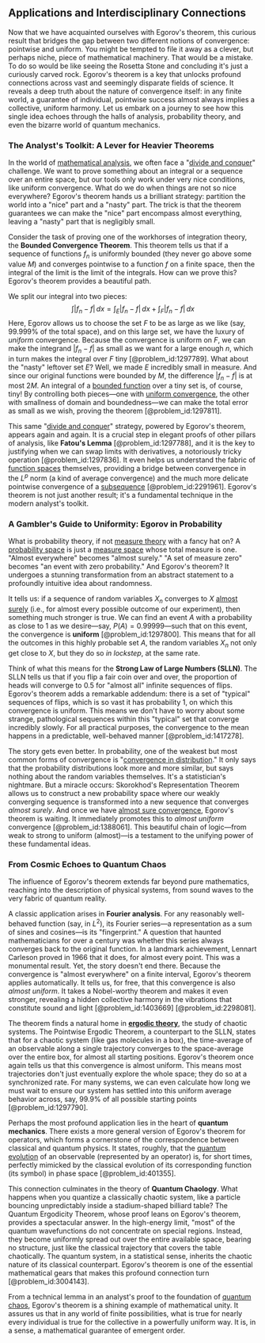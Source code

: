 ## Applications and Interdisciplinary Connections

Now that we have acquainted ourselves with Egorov's theorem, this curious result that bridges the gap between two different notions of convergence: pointwise and uniform. You might be tempted to file it away as a clever, but perhaps niche, piece of mathematical machinery. That would be a mistake. To do so would be like seeing the Rosetta Stone and concluding it's just a curiously carved rock. Egorov's theorem is a key that unlocks profound connections across vast and seemingly disparate fields of science. It reveals a deep truth about the nature of convergence itself: in any finite world, a guarantee of individual, pointwise success almost always implies a collective, uniform harmony. Let us embark on a journey to see how this single idea echoes through the halls of analysis, probability theory, and even the bizarre world of quantum mechanics.

### The Analyst's Toolkit: A Lever for Heavier Theorems

In the world of [mathematical analysis](@article_id:139170), we often face a "[divide and conquer](@article_id:139060)" challenge. We want to prove something about an integral or a sequence over an entire space, but our tools only work under very nice conditions, like uniform convergence. What do we do when things are not so nice everywhere? Egorov's theorem hands us a brilliant strategy: partition the world into a "nice" part and a "nasty" part. The trick is that the theorem guarantees we can make the "nice" part encompass almost everything, leaving a "nasty" part that is negligibly small.

Consider the task of proving one of the workhorses of integration theory, the **Bounded Convergence Theorem**. This theorem tells us that if a sequence of functions $f_n$ is uniformly bounded (they never go above some value $M$) and converges pointwise to a function $f$ on a finite space, then the integral of the limit is the limit of the integrals. How can we prove this? Egorov's theorem provides a beautiful path.

We split our integral into two pieces:
$$ \int |f_n - f| \, dx = \int_{E} |f_n - f| \, dx + \int_{F} |f_n - f| \, dx $$
Here, Egorov allows us to choose the set $F$ to be as large as we like (say, 99.999% of the total space), and on this large set, we have the luxury of *uniform* convergence. Because the convergence is uniform on $F$, we can make the integrand $|f_n - f|$ as small as we want for a large enough $n$, which in turn makes the integral over $F$ tiny [@problem_id:1297789]. What about the "nasty" leftover set $E$? Well, we made $E$ incredibly small in measure. And since our original functions were bounded by $M$, the difference $|f_n - f|$ is at most $2M$. An integral of a [bounded function](@article_id:176309) over a tiny set is, of course, tiny! By controlling both pieces—one with [uniform convergence](@article_id:145590), the other with smallness of domain and boundedness—we can make the total error as small as we wish, proving the theorem [@problem_id:1297811].

This same "[divide and conquer](@article_id:139060)" strategy, powered by Egorov's theorem, appears again and again. It is a crucial step in elegant proofs of other pillars of analysis, like **Fatou's Lemma** [@problem_id:1297788], and it is the key to justifying when we can swap limits with derivatives, a notoriously tricky operation [@problem_id:1297836]. It even helps us understand the fabric of [function spaces](@article_id:142984) themselves, providing a bridge between convergence in the $L^p$ norm (a kind of average convergence) and the much more delicate pointwise convergence of a [subsequence](@article_id:139896) [@problem_id:2291961]. Egorov's theorem is not just another result; it's a fundamental technique in the modern analyst's toolkit.

### A Gambler's Guide to Uniformity: Egorov in Probability

What is probability theory, if not [measure theory](@article_id:139250) with a fancy hat on? A [probability space](@article_id:200983) is just a [measure space](@article_id:187068) whose total measure is one. "Almost everywhere" becomes "almost surely." "A set of measure zero" becomes "an event with zero probability." And Egorov's theorem? It undergoes a stunning transformation from an abstract statement to a profoundly intuitive idea about randomness.

It tells us: if a sequence of random variables $X_n$ converges to $X$ [almost surely](@article_id:262024) (i.e., for almost every possible outcome of our experiment), then something much stronger is true. We can find an event $A$ with a probability as close to 1 as we desire—say, $P(A) = 0.99999$—such that on this event, the convergence is **uniform** [@problem_id:1297800]. This means that for all the outcomes in this highly probable set $A$, the random variables $X_n$ not only get close to $X$, but they do so *in lockstep*, at the same rate.

Think of what this means for the **Strong Law of Large Numbers (SLLN)**. The SLLN tells us that if you flip a fair coin over and over, the proportion of heads will converge to $0.5$ for "almost all" infinite sequences of flips. Egorov's theorem adds a remarkable addendum: there is a set of "typical" sequences of flips, which is so vast it has probability 1, on which this convergence is uniform. This means we don't have to worry about some strange, pathological sequences within this "typical" set that converge incredibly slowly. For all practical purposes, the convergence to the mean happens in a predictable, well-behaved manner [@problem_id:1417278].

The story gets even better. In probability, one of the weakest but most common forms of convergence is "[convergence in distribution](@article_id:275050)." It only says that the probability distributions look more and more similar, but says nothing about the random variables themselves. It's a statistician's nightmare. But a miracle occurs: Skorokhod's Representation Theorem allows us to construct a new probability space where our weakly converging sequence is transformed into a new sequence that converges *almost surely*. And once we have [almost sure convergence](@article_id:265318), Egorov's theorem is waiting. It immediately promotes this to *almost uniform* convergence [@problem_id:1388061]. This beautiful chain of logic—from weak to strong to uniform (almost)—is a testament to the unifying power of these fundamental ideas.

### From Cosmic Echoes to Quantum Chaos

The influence of Egorov's theorem extends far beyond pure mathematics, reaching into the description of physical systems, from sound waves to the very fabric of quantum reality.

A classic application arises in **Fourier analysis**. For any reasonably well-behaved function (say, in $L^2$), its Fourier series—a representation as a sum of sines and cosines—is its "fingerprint." A question that haunted mathematicians for over a century was whether this series always converges back to the original function. In a landmark achievement, Lennart Carleson proved in 1966 that it does, for almost every point. This was a monumental result. Yet, the story doesn't end there. Because the convergence is "almost everywhere" on a finite interval, Egorov's theorem applies automatically. It tells us, for free, that this convergence is also *almost uniform*. It takes a Nobel-worthy theorem and makes it even stronger, revealing a hidden collective harmony in the vibrations that constitute sound and light [@problem_id:1403669] [@problem_id:2298081].

The theorem finds a natural home in **[ergodic theory](@article_id:158102)**, the study of chaotic systems. The Pointwise Ergodic Theorem, a counterpart to the SLLN, states that for a chaotic system (like gas molecules in a box), the time-average of an observable along a single trajectory converges to the space-average over the entire box, for almost all starting positions. Egorov's theorem once again tells us that this convergence is almost uniform. This means most trajectories don't just eventually explore the whole space; they do so at a synchronized rate. For many systems, we can even calculate how long we must wait to ensure our system has settled into this uniform average behavior across, say, 99.9% of all possible starting points [@problem_id:1297790].

Perhaps the most profound application lies in the heart of **quantum mechanics**. There exists a more general version of Egorov's theorem for operators, which forms a cornerstone of the correspondence between classical and quantum physics. It states, roughly, that the [quantum evolution](@article_id:197752) of an observable (represented by an operator) is, for short times, perfectly mimicked by the classical evolution of its corresponding function (its symbol) in phase space [@problem_id:401355].

This connection culminates in the theory of **Quantum Chaology**. What happens when you quantize a classically chaotic system, like a particle bouncing unpredictably inside a stadium-shaped billiard table? The Quantum Ergodicity Theorem, whose proof leans on Egorov's theorem, provides a spectacular answer. In the high-energy limit, "most" of the quantum wavefunctions do not concentrate on special regions. Instead, they become uniformly spread out over the entire available space, bearing no structure, just like the classical trajectory that covers the table chaotically. The quantum system, in a statistical sense, inherits the chaotic nature of its classical counterpart. Egorov's theorem is one of the essential mathematical gears that makes this profound connection turn [@problem_id:3004143].

From a technical lemma in an analyst's proof to the foundation of [quantum chaos](@article_id:139144), Egorov's theorem is a shining example of mathematical unity. It assures us that in any world of finite possibilities, what is true for nearly every individual is true for the collective in a powerfully uniform way. It is, in a sense, a mathematical guarantee of emergent order.